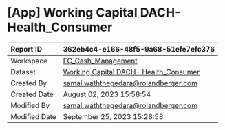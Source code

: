 



# [App] Working Capital DACH- Health_Consumer

|Report ID|362eb4c4-e166-48f5-9a68-51efe7efc376|
| :--- | :--- |
|Workspace|[FC_Cash_Management](../Workspaces/FC_Cash_Management.md)|
|Dataset|[Working Capital DACH- Health_Consumer](../Datasets/Working-Capital-DACH--Health_Consumer.md)|
|Created By|samal.waththegedara@rolandberger.com|
|Created Date|August 02, 2023 15:58:54|
|Modified By|samal.waththegedara@rolandberger.com|
|Modified Date|September 25, 2023 15:28:58|
